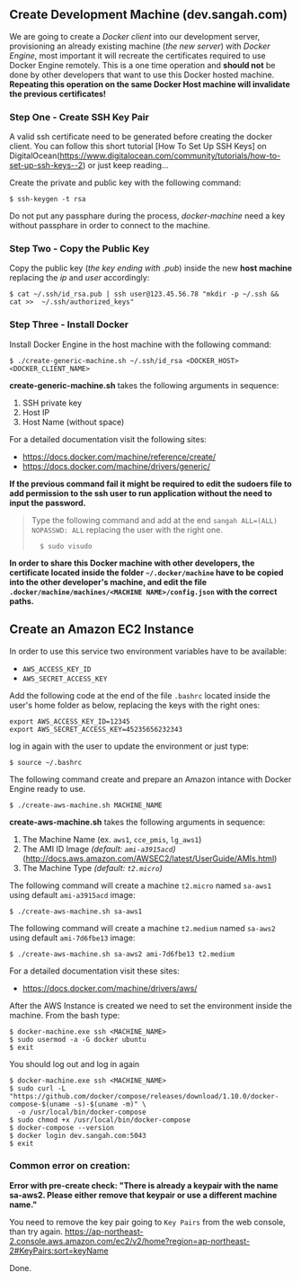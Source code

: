 ## Create Development Machine (dev.sangah.com)

We are going to create a *Docker client* into our development server, provisioning an already existing machine (*the new server*) with 
*Docker Engine*, most important it will recreate the certificates required to use Docker Engine remotely.
This is a one time operation and **should not** be done by other developers that want to use this Docker hosted machine.
**Repeating this operation on the same Docker Host machine will invalidate the previous certificates!**

### Step One - Create SSH Key Pair

A valid ssh certificate need to be generated before creating the docker client.
You can follow this short tutorial [How To Set Up SSH Keys] on DigitalOcean(https://www.digitalocean.com/community/tutorials/how-to-set-up-ssh-keys--2) 
or just keep reading...

Create the private and public key with the following command:

    $ ssh-keygen -t rsa

Do not put any passphare during the process, *docker-machine* need a key without passphare in order to connect to the machine.

### Step Two - Copy the Public Key

Copy the public key (*the key ending with .pub*) inside the new **host machine**
replacing the *ip* and *user* accordingly:

    $ cat ~/.ssh/id_rsa.pub | ssh user@123.45.56.78 "mkdir -p ~/.ssh && cat >>  ~/.ssh/authorized_keys"


### Step Three - Install Docker

Install Docker Engine in the host machine with the following command:

    $ ./create-generic-machine.sh ~/.ssh/id_rsa <DOCKER_HOST> <DOCKER_CLIENT_NAME>

**create-generic-machine.sh** takes the following arguments in sequence:

1. SSH private key
2. Host IP
3. Host Name (without space)

For a detailed documentation visit the following sites:
- https://docs.docker.com/machine/reference/create/
- https://docs.docker.com/machine/drivers/generic/

**If the previous command fail it might be required to edit the sudoers file to add permission to the ssh user
to run application without the need to input the password.**

> Type the following command and add at the end ``sangah ALL=(ALL) NOPASSWD: ALL`` replacing the user with the right one.
>
>       $ sudo visudo

**In order to share this Docker machine with other developers, the certificate located inside the folder
`~/.docker/machine` have to be copied into the other developer's machine,
and edit the file `.docker/machine/machines/<MACHINE NAME>/config.json` with the correct paths.** 


## Create an Amazon EC2 Instance

In order to use this service two environment variables have to be available:

- `AWS_ACCESS_KEY_ID`
- `AWS_SECRET_ACCESS_KEY`

Add the following code at the end of the file `.bashrc` located inside the user's home folder as below,
replacing the keys with the right ones:

    export AWS_ACCESS_KEY_ID=12345
    export AWS_SECRET_ACCESS_KEY=45235656232343

log in again with the user to update the environment or just type:

    $ source ~/.bashrc


The following command create and prepare an Amazon intance with Docker Engine ready to use.

    $ ./create-aws-machine.sh MACHINE_NAME


**create-aws-machine.sh** takes the following arguments in sequence:

1. The Machine Name (ex. `aws1`, `cce_pmis`, `lg_aws1`)
2. The AMI ID Image *(default: `ami-a3915acd`)* (http://docs.aws.amazon.com/AWSEC2/latest/UserGuide/AMIs.html)
3. The Machine Type *(default: `t2.micro`)*

The following command will create a machine `t2.micro` named `sa-aws1` using default `ami-a3915acd` image:

    $ ./create-aws-machine.sh sa-aws1

The following command will create a machine `t2.medium` named `sa-aws2` using default `ami-7d6fbe13` image:

    $ ./create-aws-machine.sh sa-aws2 ami-7d6fbe13 t2.medium



For a detailed documentation visit these sites: 
- https://docs.docker.com/machine/drivers/aws/

After the AWS Instance is created we need to set the environment inside the machine.
From the bash type:

    $ docker-machine.exe ssh <MACHINE_NAME>
    $ sudo usermod -a -G docker ubuntu
    $ exit

You should log out and log in again

    $ docker-machine.exe ssh <MACHINE_NAME>
    $ sudo curl -L "https://github.com/docker/compose/releases/download/1.10.0/docker-compose-$(uname -s)-$(uname -m)" \
      -o /usr/local/bin/docker-compose
    $ sudo chmod +x /usr/local/bin/docker-compose
    $ docker-compose --version
    $ docker login dev.sangah.com:5043
    $ exit

### Common error on creation:

**Error with pre-create check: "There is already a keypair with the name sa-aws2.  Please either remove that keypair or use a different machine name."**

You need to remove the key pair going to `Key Pairs` from the web console, than try again.
https://ap-northeast-2.console.aws.amazon.com/ec2/v2/home?region=ap-northeast-2#KeyPairs:sort=keyName

Done.